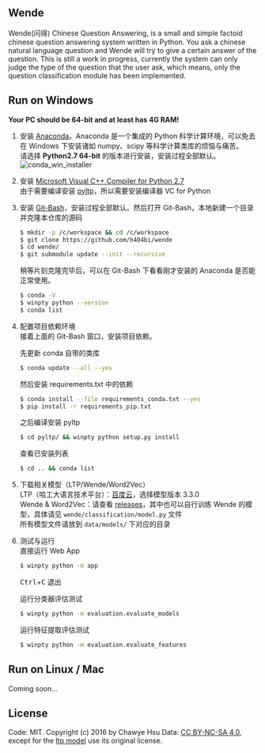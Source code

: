 Wende
---
Wende(问得) Chinese Question Answering, is a small and simple factoid chinese question answering system written in Python. You ask a chinese natural language question and Wende will try to give a certain answer of the question. This is still a work in progress, currently the system can only judge the type of the question that the user ask, which means, only the question classification module has been implemented.

## Run on Windows
**Your PC should be 64-bit and at least has 4G RAM!**

1. 安装 [Anaconda]。Anaconda 是一个集成的 Python 科学计算环境，可以免去在 Windows 下安装诸如 numpy、scipy 等科学计算类库的烦恼与痛苦。  
   请选择 **Python2.7 64-bit** 的版本进行安装，安装过程全部默认。
   ![conda_win_installer](https://cloud.githubusercontent.com/assets/5764917/14608348/e763f1f0-05b7-11e6-8507-f8a2fe0375ba.png)

2. 安装 [Microsoft Visual C++ Compiler for Python 2.7]  
   由于需要编译安装 [pyltp]，所以需要安装编译器 VC for Python

3. 安装 [Git-Bash]，安装过程全部默认。然后打开 Git-Bash，本地新建一个目录并克隆本仓库的源码
   ``` sh
   $ mkdir -p /c/workspace && cd /c/workspace
   $ git clone https://github.com/h404bi/wende
   $ cd wende/
   $ git submodule update --init --recursive
   ```
   稍等片刻克隆完毕后，可以在 Git-Bash 下看看刚才安装的 Anaconda 是否能正常使用。
   ``` sh
   $ conda -V
   $ winpty python --version
   $ conda list
   ```

4. 配置项目依赖环境  
   接着上面的 Git-Bash 窗口，安装项目依赖。

   先更新 conda 自带的类库
   ``` sh
   $ conda update --all --yes
   ```
   然后安装 requirements.txt 中的依赖
   ``` sh
   $ conda install --file requirements_conda.txt --yes
   $ pip install -r requirements_pip.txt
   ```
   之后编译安装 pyltp
   ``` sh
   $ cd pyltp/ && winpty python setup.py install
   ```
   查看已安装列表
   ``` sh
   $ cd .. && conda list
   ```

5. 下载相关模型（LTP/Wende/Word2Vec）  
   LTP（哈工大语言技术平台）：[百度云]，选择模型版本 3.3.0  
   Wende & Word2Vec：请查看 [releases]，其中也可以自行训练 Wende 的模型，具体请见 `wende/classification/model.py` 文件  
   所有模型文件请放到 `data/models/` 下对应的目录

6. 测试与运行  
   直接运行 Web App
   ``` sh
   $ winpty python -m app
   ```
   <kbd>Ctrl</kbd>+<kbd>C</kbd> 退出

   运行分类器评估测试
   ``` sh
   $ winpty python -m evaluation.evaluate_models
   ```
   运行特征提取评估测试
   ``` sh
   $ winpty python -m evaluation.evaluate_features
   ```

## Run on Linux / Mac
Coming soon...

## License
Code: MIT. Copyright (c) 2016 by Chawye Hsu
Data: [CC BY-NC-SA 4.0], except for the [ltp model] use its original license.


[Anaconda]: https://www.continuum.io/downloads
[Microsoft Visual C++ Compiler for Python 2.7]: https://www.microsoft.com/en-us/download/details.aspx?id=44266
[pyltp]: https://github.com/HIT-SCIR/pyltp
[Git-Bash]: https://git-for-windows.github.io/
[百度云]: http://pan.baidu.com/share/link?shareid=1988562907&uk=2738088569
[releases]: https://github.com/h404bi/wende/releases
[CC BY-NC-SA 4.0]: https://creativecommons.org/licenses/by-nc-sa/4.0/
[ltp model]: https://github.com/HIT-SCIR/ltp#模型